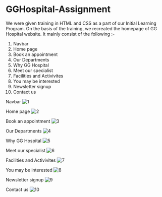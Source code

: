 # GGHospital-Assignment

We were given training in HTML and CSS as a part of our Initial Learning Program. On the basis of the training, we recreated the homepage of GG Hospital website. It mainly consist of the following :-

1. Navbar
2. Home page
3. Book an appointment
4. Our Departments
5. Why GG Hospital
6. Meet our specialist
7. Facilities and Activivites
8. You may be interested
9. Newsletter signup
10. Contact us

Navbar
![1](https://github.com/nigin010/GGHospital-Assignment/assets/56646775/e42740c3-9d38-4df2-a81e-9992f4aad6f6)

Home page
![2](https://github.com/nigin010/GGHospital-Assignment/assets/56646775/c0fb88f6-f434-443d-9ad3-88cb2c3cd5e4)

Book an appointment
![3](https://github.com/nigin010/GGHospital-Assignment/assets/56646775/abb7ba47-4161-4d32-8a1c-261e40eaaccb)

Our Departments
![4](https://github.com/nigin010/GGHospital-Assignment/assets/56646775/8324b339-ccac-40fd-b3c7-5996fc556f40)

 Why GG Hospital
![5](https://github.com/nigin010/GGHospital-Assignment/assets/56646775/4d92af5a-3b30-4fd9-ad7e-e3bef73a5733)

Meet our specialist
![6](https://github.com/nigin010/GGHospital-Assignment/assets/56646775/b6ff5877-ebff-40df-a0b5-8142e073c07c)

Facilities and Activivites
![7](https://github.com/nigin010/GGHospital-Assignment/assets/56646775/75d64b3c-3cb3-4c45-a9a3-d7f1d34ad5e2)

You may be interested
![8](https://github.com/nigin010/GGHospital-Assignment/assets/56646775/20273b32-3712-4f65-b5e4-64a5b1f79f12)

Newsletter signup
![9](https://github.com/nigin010/GGHospital-Assignment/assets/56646775/fc958868-f009-4dc6-a1e2-c6eaf8747c43)

Contact us
![10](https://github.com/nigin010/GGHospital-Assignment/assets/56646775/a719cb4a-c895-4a73-9df9-afc91698aa1f)
